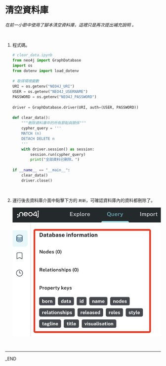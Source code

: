 # 清空資料庫

_在前一小節中使用了腳本清空資料庫，這裡只是再次提出補充說明 。_

<br>

1. 程式碼。

    ```python
    # clear_data.ipynb
    from neo4j import GraphDatabase
    import os
    from dotenv import load_dotenv

    # 取得環境變數
    URI = os.getenv("NEO4J_URI")
    USER = os.getenv("NEO4J_USERNAME")
    PASSWORD = os.getenv("NEO4J_PASSWORD")

    driver = GraphDatabase.driver(URI, auth=(USER, PASSWORD))

    def clear_data():
        """刪除資料庫中的所有節點與關係"""
        cypher_query = '''
        MATCH (n)
        DETACH DELETE n
        '''
        with driver.session() as session:
            session.run(cypher_query)
            print("全部資料已刪除。")

    if __name__ == "__main__":
        clear_data()
        driver.close()
    ```

<br>

2. 運行後去資料庫介面中點擊下方的 `刷新`，可確認資料庫內的資料都刪除了。

    ![](images/img_56.png)

<br>

___

_END